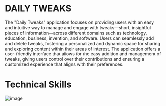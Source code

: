 # DAILY TWEAKS
The "Daily Tweaks" application focuses on providing users with an easy and intuitive way to manage and engage with tweaks—short, insightful pieces of information—across different domains such as technology, education, business, invention, and software.
Users can seamlessly add and delete tweaks, fostering a personalized and dynamic space for sharing and exploring content within their areas of interest. The application offers a user-friendly interface that allows for the easy addition and management of tweaks, giving users control over their contributions and ensuring a customized experience that aligns with their preferences.  
# Technical Skills
![image](https://github.com/user-attachments/assets/9cbb0e69-e498-45bd-b2ba-831e43c35e56)

